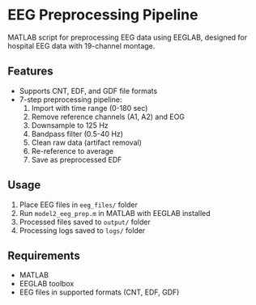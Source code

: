 # EEG Preprocessing Pipeline

MATLAB script for preprocessing EEG data using EEGLAB, designed for hospital EEG data with 19-channel montage.

## Features

- Supports CNT, EDF, and GDF file formats
- 7-step preprocessing pipeline:
  1. Import with time range (0-180 sec)
  2. Remove reference channels (A1, A2) and EOG
  3. Downsample to 125 Hz
  4. Bandpass filter (0.5-40 Hz)
  5. Clean raw data (artifact removal)
  6. Re-reference to average
  7. Save as preprocessed EDF

## Usage

1. Place EEG files in `eeg_files/` folder
2. Run `model2_eeg_prep.m` in MATLAB with EEGLAB installed
3. Processed files saved to `output/` folder
4. Processing logs saved to `logs/` folder

## Requirements

- MATLAB
- EEGLAB toolbox
- EEG files in supported formats (CNT, EDF, GDF)